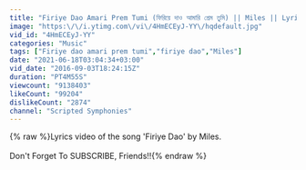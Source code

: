 ```yaml
---
title: "Firiye Dao Amari Prem Tumi (ফিরিয়ে দাও আমারি প্রেম তুমি) || Miles || Lyrics || SCRIPTED SYMPHONIES"
image: "https:\/\/i.ytimg.com\/vi\/4HmECEyJ-YY\/hqdefault.jpg"
vid_id: "4HmECEyJ-YY"
categories: "Music"
tags: ["Firiye dao amari prem tumi","firiye dao","Miles"]
date: "2021-06-18T03:04:34+03:00"
vid_date: "2016-09-03T18:24:15Z"
duration: "PT4M55S"
viewcount: "9138403"
likeCount: "99204"
dislikeCount: "2874"
channel: "Scripted Symphonies"
---
```

{% raw %}Lyrics video of the song 'Firiye Dao' by Miles.<br /><br />Don't Forget To SUBSCRIBE, Friends!!{% endraw %}
